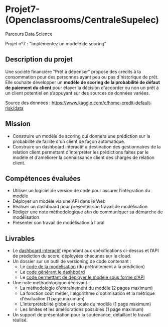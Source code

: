# Projet7-(Openclassrooms/CentraleSupelec)
Parcours Data Science

Projet n°7 : "Implémentez un modèle de scoring"

## Description du projet

Une société financière "Prêt à dépenser" propose des crédits à la consommation pour des personnes ayant peu ou pas d'historique de prêt. Elle souhaite développer un **modèle de scoring de la probabilité de défaut de paiement du client** pour étayer la décision d'accorder ou non un prêt à un client potentiel en s’appuyant sur des sources de données variées.

Source des données : https://www.kaggle.com/c/home-credit-default-risk/data

## Mission

* Construire un modèle de scoring qui donnera une prédiction sur la probabilité de faillite d'un client de façon automatique.
* Construire un dashboard interactif à destination des gestionnaires de la relation client permettant d'interpréter les prédictions faites par le modèle et d’améliorer la connaissance client des chargés de relation client.

## Compétences évaluées

* Utiliser un logiciel de version de code pour assurer l’intégration du modèle
* Déployer un modèle via une API dans le Web
* Réaliser un dashboard pour présenter son travail de modélisation
* Rédiger une note méthodologique afin de communiquer sa démarche de modélisation
* Présenter son travail de modélisation à l'oral

## Livrables

* Le [dashboard interactif](https://amphilippe.herokuapp.com/) répondant aux spécifications ci-dessus et l’API de prédiction du score, déployées chacunes sur le cloud.
* Un dossier sur un outil de versioning de code contenant :
    - Le [code de la modélisation](https://github.com/PhilEkev/dashphilippe) (du prétraitement à la prédiction)
    - Le [code générant le dashboard](https://github.com/PhilEkev/dashphilippe/blob/main/dashboard.py)
    - Le [code permettant de déployer le modèle sous forme d'API](https://github.com/PhilEkev/apioc)
* Une note méthodologique décrivant :
    - La méthodologie d'entraînement du modèle (2 pages maximum)
    - La fonction coût métier, l'algorithme d'optimisation et la métrique d'évaluation (1 page maximum)
    - L’interprétabilité globale et locale du modèle (1 page maximum)
    - Les limites et les améliorations possibles (1 page maximum)
* Un support de présentation pour la soutenance, détaillant le travail réalisé.
